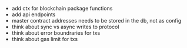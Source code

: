 - add ctx for blockchain package functions
- add api endpoints
- master contract addresses needs to be stored in the db, not as config
- think about sync vs async writes to protocol
- think about error boundraries for txs
- think about gas limit for txs
